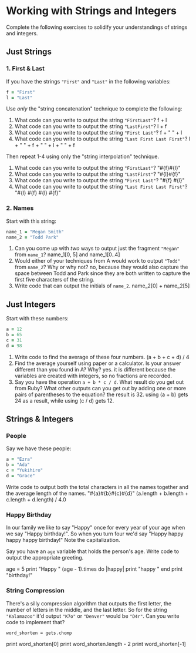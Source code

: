 # Working with Strings and Integers

Complete the following exercises to solidify your understandings of strings and integers.

## Just Strings

### 1. First & Last

If you have the strings `"First"` and `"Last"` in the following variables:

```ruby
f = "First"
l = "Last"
```

Use *only* the "string concatenation" technique to complete the following:

1. What code can you write to output the string `"FirstLast"`? f + l
2. What code can you write to output the string `"LastFirst"`? l + f
3. What code can you write to output the string `"First Last"`? f + " " + l
4. What code can you write to output the string `"Last First Last First"`? l + " " + f + " " + l + " " + f

Then repeat 1-4 using only the "string interpolation" technique.

1. What code can you write to output the string `"FirstLast"`? "#{f}#{l}"
2. What code can you write to output the string `"LastFirst"`? "#{l}#{f}"
3. What code can you write to output the string `"First Last"`? "#{f} #{l}"
4. What code can you write to output the string `"Last First Last First"`? "#{l} #{f} #{l} #{f}"

### 2. Names

Start with this string:

```ruby
name_1 = "Megan Smith"
name_2 = "Todd Park"
```

1. Can you come up with *two* ways to output just the fragment `"Megan"` from `name_1`? name_1[0, 5] and name_1[0..4]
2. Would either of your techniques from A would work to output `"Todd"` from `name_2`? Why or why not? no, because they would also capture the space between Todd and Park since they are both written to capture the first five characters of the string.
3. Write code that can output the initials of `name_2`. name_2[0] + name_2[5]

## Just Integers

Start with these numbers:

```ruby
a = 12
b = 65
c = 31
d = 98
```

1. Write code to find the average of these four numbers. (a + b + c + d) / 4
2. Find the average yourself using paper or a calculator. Is your answer different than you found in A? Why? yes. it is different because the variables are created with integers, so no fractions are recorded.
3. Say you have the operation `a + b * c / d`. What result do you get out from Ruby? What other outputs can you
get out by adding one or more pairs of parentheses to the equation? the result is 32. using (a + b) gets 24 as a result, while using (c / d) gets 12.

## Strings & Integers

### People

Say we have these people:

```ruby
a = "Ezra"
b = "Ada"
c = "Yukihiro"
d = "Grace"
```

Write code to output both the total characters in all the names together and the average length of the names.
"#{a}#{b}#{c}#{d}"
(a.length + b.length + c.length + d.length) / 4.0

### Happy Birthday

In our family we like to say "Happy" once for every year of your age when we say "Happy birthday!". So when you turn
four we'd say "Happy happy happy happy birthday!" Note the capitalization.

Say you have an `age` variable that holds the person's age. Write code to output the appropriate greeting.

   age = 5
print "Happy "
(age - 1).times do |happy|
  print "happy "
end
print "birthday!"

### String Compression

There's a silly compression algorithm that outputs the first letter, the number of letters in the middle,
and the last letter. So for the string `"Kalamazoo"` it'd output `"K7o"` or `"Denver"` would be `"D4r"`.
Can you write code to implement that?

    word_shorten = gets.chomp
print word_shorten[0]
print word_shorten.length - 2
print word_shorten[-1]
